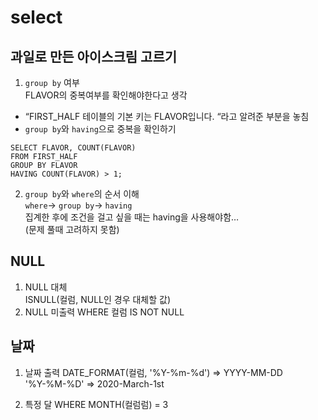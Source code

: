 # select

## 과일로 만든 아이스크림 고르기
1. `group by` 여부 <br>
  FLAVOR의 중복여부를 확인해야한다고 생각<br>
  - “FIRST_HALF 테이블의 기본 키는 FLAVOR입니다. “라고 알려준 부분을 놓침  
  -  `group by`와 `having`으로 중복을 확인하기  
   ```
   SELECT FLAVOR, COUNT(FLAVOR)
   FROM FIRST_HALF
   GROUP BY FLAVOR
   HAVING COUNT(FLAVOR) > 1;
   ```  

2. `group by`와 `where`의 순서 이해<br>
    `where`→ `group by`→ `having`<br>
    집계한 후에 조건을 걸고 싶을 때는 having을 사용해야함…<br>
    (문제 풀때 고려하지 못함)<br>

## NULL
1. NULL 대체 <br>
  ISNULL(컬럼, NULL인 경우 대체할 값)
2. NULL 미출력
  WHERE 컬럼 IS NOT NULL

## 날짜
1. 날짜 출력
  DATE_FORMAT(컬럼, '%Y-%m-%d') => YYYY-MM-DD<br>
  '%Y-%M-%D' => 2020-March-1st 

2. 특정 달
  WHERE MONTH(컬럼럼) = 3